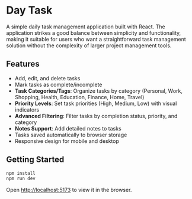 # Day Task

A simple daily task management application built with React. The application strikes a good balance between simplicity and functionality, making it suitable for users who want a straightforward task management solution without the complexity of larger project management tools.

## Features

- Add, edit, and delete tasks
- Mark tasks as complete/incomplete
- **Task Categories/Tags**: Organize tasks by category (Personal, Work, Shopping, Health, Education, Finance, Home, Travel)
- **Priority Levels**: Set task priorities (High, Medium, Low) with visual indicators
- **Advanced Filtering**: Filter tasks by completion status, priority, and category
- **Notes Support**: Add detailed notes to tasks
- Tasks saved automatically to browser storage
- Responsive design for mobile and desktop

## Getting Started

```bash
npm install
npm run dev
```

Open [http://localhost:5173](http://localhost:5173) to view it in the browser.
